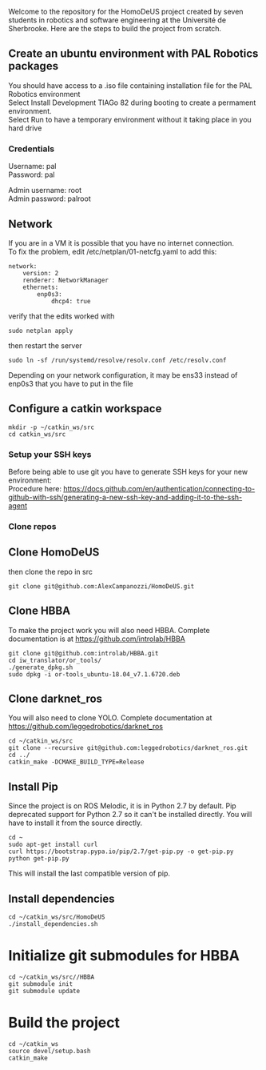 Welcome to the repository for the HomoDeUS project created by seven students in robotics and software engineering at the Université de Sherbrooke.
Here are the steps to build the project from scratch.

## Create an ubuntu environment with PAL Robotics packages
You should have access to a .iso file containing installation file for the PAL Robotics environment  
Select Install Development TIAGo 82 during booting to create a permament environment.  
Select Run to have a temporary environment without it taking place in you hard drive

### Credentials
Username: pal  
Password: pal  

Admin username: root  
Admin password: palroot

## Network
If you are in a VM it is possible that you have no internet connection.  
To fix the problem, edit /etc/netplan/01-netcfg.yaml to add this:

	network:
		version: 2
		renderer: NetworkManager
		ethernets:
		    enp0s3:
		        dhcp4: true

verify that the edits worked with

	sudo netplan apply

then restart the server

	sudo ln -sf /run/systemd/resolve/resolv.conf /etc/resolv.conf

Depending on your network configuration, it may be ens33 instead of enp0s3 that you have to put in the file

## Configure a catkin workspace
	mkdir -p ~/catkin_ws/src
	cd catkin_ws/src

### Setup your SSH keys
Before being able to use git you have to generate SSH keys for your new environment:  
Procedure here: https://docs.github.com/en/authentication/connecting-to-github-with-ssh/generating-a-new-ssh-key-and-adding-it-to-the-ssh-agent

### Clone repos
## Clone HomoDeUS
then clone the repo in src

	git clone git@github.com:AlexCampanozzi/HomoDeUS.git

## Clone HBBA
To make the project work you will also need HBBA. Complete documentation is at https://github.com/introlab/HBBA

	git clone git@github.com:introlab/HBBA.git
	cd iw_translator/or_tools/
	./generate_dpkg.sh
	sudo dpkg -i or-tools_ubuntu-18.04_v7.1.6720.deb

## Clone darknet_ros
You will also need to clone YOLO. Complete documentation at https://github.com/leggedrobotics/darknet_ros

	cd ~/catkin_ws/src
	git clone --recursive git@github.com:leggedrobotics/darknet_ros.git
	cd ../
	catkin_make -DCMAKE_BUILD_TYPE=Release

## Install Pip
Since the project is on ROS Melodic, it is in Python 2.7 by default. Pip deprecated support for Python 2.7 so it can't be installed directly. You will have to install it from the source directly.

	cd ~
	sudo apt-get install curl
	curl https://bootstrap.pypa.io/pip/2.7/get-pip.py -o get-pip.py
	python get-pip.py 

This will install the last compatible version of pip.

## Install dependencies

	cd ~/catkin_ws/src/HomoDeUS
	./install_dependencies.sh
	

# Initialize git submodules for HBBA
	
	cd ~/catkin_ws/src//HBBA
	git submodule init
	git submodule update

# Build the project

	cd ~/catkin_ws
	source devel/setup.bash
	catkin_make

